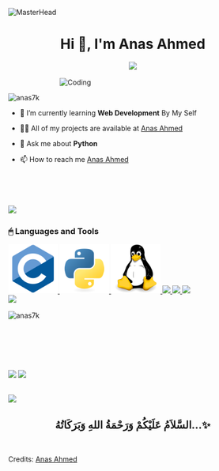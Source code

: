 ![MasterHead](https://user-images.githubusercontent.com/74038190/241765440-80728820-e06b-4f96-9c9e-9df46f0cc0a5.gif)
<h1 align="center">Hi 👋, I'm Anas Ahmed</h1>
<p align="center">
  <a href="https://github.com/DenverCoder1/readme-typing-svg"><img src="https://readme-typing-svg.herokuapp.com?font=Time+New+Roman&color=cyan&size=25&center=true&vCenter=true&width=600&height=100&lines=Assalamu+Alaikum;Self-taught+Python+Learner;Now+Learning+Web-Development;Active+Learner+and+Researcher;deeply+passionate+about+programming"></a>

</p>


<img align="right" alt="Coding" width="400" src="https://i.pinimg.com/originals/f9/13/57/f9135788c6aeeec438abb986f283936c.gif"><br>

<p align="left"> <img src="https://komarev.com/ghpvc/?username=anas7k&label=Profile%20views&color=0e75b6&style=flat" alt="anas7k" /> </p>


- 🧠 I’m currently learning **Web Development** By My Self 

- 👨‍💻 All of my projects are available at [Anas Ahmed](https://www.github.com/Anas7k)

- 💬 Ask me about **Python**

- 📫 How to reach me [Anas Ahmed](https://mail.google.com/anas.74k@gmail.com)


<p align="left">
</p>
<br><br>

<br><img src="https://user-images.githubusercontent.com/73097560/115834477-dbab4500-a447-11eb-908a-139a6edaec5c.gif"><br>


### 🖱 Languages and Tools
  <p align="left">  <a href="https://www.cprogramming.com/" target="_blank" rel="noreferrer"> <img src="https://raw.githubusercontent.com/devicons/devicon/master/icons/c/c-original.svg" alt="c" width="100" height="100"/> </a>   <a href="https://www.python.org" target="_blank" rel="noreferrer"> <img src="https://raw.githubusercontent.com/devicons/devicon/master/icons/python/python-original.svg" alt="python" width="100" height="100"/> </a> <a href="https://pytorch.org/" target="_blank" rel="noreferrer"> <a href="https://www.linux.org/" target="_blank" rel="noreferrer"> <img src="https://raw.githubusercontent.com/devicons/devicon/master/icons/linux/linux-original.svg" alt="linux" width="100" height="100"/> </a>  <a href="https://skillicons.dev">
    <img src="https://skillicons.dev/icons?i=vscode width="100" height="100" "   <a href="https://skillicons.dev">
    <img src="https://skillicons.dev/icons?i=github width="100" height="100" " <a href="https://skillicons.dev">
    <img src="https://skillicons.dev/icons?i=replit width="100" height="100" "/> </ul>



<br>
<img src="https://user-images.githubusercontent.com/73097560/115834477-dbab4500-a447-11eb-908a-139a6edaec5c.gif">
<br>
<p><img align="left"
src="https://github-readme-stats.vercel.app/api/top-langs?username=anas7k&show_icons=true&locale=en&bg_color=0d1117&text_color=ffffff&layout=compact"
    alt="anas7k" 
    bg_color=#808080/></p>

<br><br><br><br><br><br><br>
[![](https://github-readme-stats.vercel.app/api?username=Anas7k&show_icons=true&theme=tokyonight&hide_border=true&locale=en)](https://github.com/Anas7k)
[![](https://github-readme-streak-stats.herokuapp.com/?user=anas7k&theme=tokyonight&hide_border=true)](https://github.com/anas7k)

<br>
<img src="https://user-images.githubusercontent.com/73097560/115834477-dbab4500-a447-11eb-908a-139a6edaec5c.gif">

<div align='center'>

## <b>السَّلاَمُ عَلَيْكُمْ وَرَحْمَةُ اللهِ وَبَرَكَاتُهُ...✨</b>

</div>
<br>

Credits: [Anas Ahmed](https://github.com/Anas7k)

